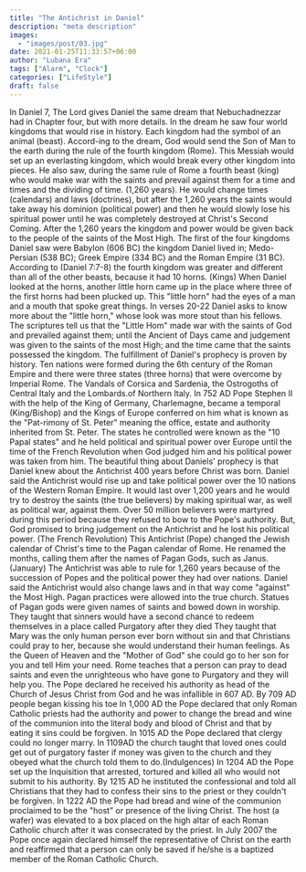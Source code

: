 ```yaml
---
title: "The Antichrist in Daniel"
description: "meta description"
images:
  - "images/post/03.jpg"
date: 2021-01-25T11:33:57+06:00
author: "Lubana Era"
tags: ["Alarm", "Clock"]
categories: ["LifeStyle"]
draft: false
---
```


In Daniel 7, The Lord gives Daniel the same dream that Nebuchadnezzar had in Chapter four, but with more details.
In the dream he saw four world kingdoms that would rise in history.
Each kingdom had the symbol of an animal (beast). Accord-ing to the dream, God would send the Son of Man to the earth during the rule of the fourth kingdom (Rome).
This Messiah would set up an everlasting kingdom, which would break every other kingdom into pieces.
He also saw, during the same rule of Rome a fourth beast (king) who would make war with the saints and prevail against them for a time and times and the dividing of time. (1,260 years).
He would change times (calendars) and laws (doctrines), but after the 1,260 years the saints would take away his dominion (political power) and then he would slowly lose his spiritual power until he was completely destroyed at Christ's Second Coming.
After the 1,260 years the kingdom and power would be given back to the people of the saints of the Most High.
The first of the four kingdoms Daniel saw were Babylon (606 BC) the kingdom Daniel lived in; Medo-Persian (538 BC); Greek Empire (334 BC) and the Roman Empire (31 BC).
According to (Daniel 7:7-8) the fourth kingdom was greater and different than all of the other beasts, because it had 10 horns. (Kings)
When Daniel looked at the horns, another little horn came up in the place where three of the first horns had been plucked up.
This "little horn" had the eyes of a man and a mouth that spoke great things.
In verses 20-22 Daniel asks to know more about the "little horn," whose look was more stout than his fellows.
The scriptures tell us that the "Little Hom" made war with the saints of God and prevailed against them; until the Ancient of Days came and judgement was given to the saints of the most High; and the time came that the saints possessed the kingdom.
The fulfillment of Daniel's prophecy is proven by history.
Ten nations were formed during the 6th century of the Roman Empire and there were three states (three horns) that were overcome by Imperial Rome.
The Vandals of Corsica and Sardenia, the Ostrogoths of Central Italy and the Lombards.of Northern Italy.
In 752 AD Pope Stephen II with the help of the King of Germany, Charlemagne, became a temporal (King/Bishop) and the Kings of Europe conferred on him what is known as the "Pat-rimony of St. Peter" meaning the office, estate and authority inherited from St. Peter.
The states he controlled were known as the "10 Papal states"
and he held political and spiritual power over Europe until the time of the French Revolution when God judged him and his political power was taken from him.
The beautiful thing about Daniels' prophecy is that Daniel knew about the Antichrist 400 years before Christ was born.
Daniel said the Antichrist would rise up and take political power over the 10 nations of the Western Roman Empire.
It would last over 1,200 years and he would try to destroy the saints (the true believers) by making spiritual war, as well as political war, against them.
Over 50 million believers were martyred during this period because they refused to bow to the Pope's authority.
But, God promised to bring judgement on the Antichrist and he lost his political power. (The French Revolution)
This Antichrist (Pope) changed the Jewish calendar of Christ's time to the Pagan calendar of Rome. He renamed the months, calling them after the names of Pagan Gods, such as Janus. (January)
The Antichrist was able to rule for 1,260 years because of the succession of Popes and the political power they had over nations.
Daniel said the Antichrist would also change laws and in that way come "against" the Most High.
Pagan practices were allowed into the true church. Statues of Pagan gods were given names of saints and bowed down in worship.
They taught that sinners would have a second chance to redeem themselves in a place called Purgatory after they died
They taught that Mary was the only human person ever born without sin and that Christians could pray to her, because she would understand their human feelings.
As the Queen of Heaven and the "Mother of God" she could go to her son for you and tell Him your need.
Rome teaches that a person can pray to dead saints and even the unrighteous who have gone to Purgatory and they will help you.
The Pope declared he received his authority as head of the Church of Jesus Christ from God and he was infallible in 607 AD.
By 709 AD people began kissing his toe
In 1,000 AD the Pope declared that only Roman Catholic priests had the authority and power to change the bread and wine of the communion into the literal body and blood of Christ and that by eating it sins could be forgiven.
In 1015 AD the Pope declared that clergy could no longer marry.
In 1109AD the church taught that loved ones could get out of purgatory faster if money was given to the church and they obeyed what the church told them to do.(Indulgences)
In 1204 AD the Pope set up the Inquisition that arrested, tortured and killed all who would not submit to his authority.
By 1215 AD he instituted the confessional and told all Christians that they had to confess their sins to the priest or they couldn't be forgiven.
In 1222 AD the Pope had bread and wine of the communion proclaimed to be the "host" or presence of the living Christ.
The host (a wafer) was elevated to a box placed on the high altar of each Roman Catholic church after it was consecrated by the priest.
In July 2007 the Pope once again declared himself the representative of Christ on the earth and reaffirmed that a person can only be saved if he/she is a baptized member of the Roman Catholic Church.
